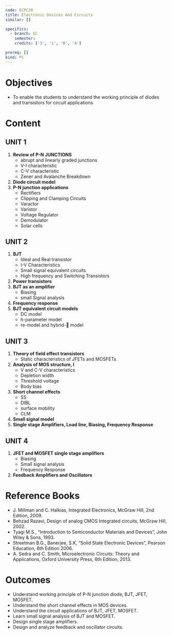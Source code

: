 ```yaml
---
code: ECPC30
title: Electronic Devices And Circuits
similar: []

specifics:
  - branch: EC
    semester: 
    credits: ['3', '1', '0', '4']

prereq: []
kind: PC
---
```


# Objectives

- To enable the students to understand the working principle of diodes and transistors for circuit applications

# Content

## UNIT 1

1. **Review of P-N JUNCTIONS**
   - abrupt and linearly graded junctions
   - V-I characteristic
   - C-V characteristic
   - Zener and Avalanche Breakdown
2. **Diode circuit model**
3. **P-N junction applications**
   - Rectifiers
   - Clipping and Clamping Circuits
   - Varactor
   - Varistor
   - Voltage Regulator
   - Demodulator
   - Solar cells

## UNIT 2

1. **BJT**
   - Ideal and Real transistor
   - I-V Characteristics
   - Small signal equivalent circuits
   - High frequency and Switching Transistors
2. **Power transistors**
3. **BJT as an amplifier**
   - Biasing
   - small Signal analysis
4. **Frequency response**
5. **BJT equivalent circuit models**
   - DC model
   - h-parameter model
   - re-model and hybrid- model

## UNIT 3

1. **Theory of field effect transistors**
   - Static characteristics of JFETs and MOSFETs
2. **Analysis of MOS structure, I**
   - V and C-V characteristics
   - Depletion width
   - Threshold voltage
   - Body bias
3. **Short channel effects**
   - SS
   - DIBL
   - surface mobility
   - CLM
4. **Small signal model**
5. **Single stage Amplifiers, Load line, Biasing, Frequency Response**

## UNIT 4

1. **JFET and MOSFET single stage amplifiers**
   - Biasing
   - Small signal analysis
   - Frequency Response
2. **Feedback Amplifiers and Oscillators**

# Reference Books

- J. Millman and C. Halkias, Integrated Electronics, McGraw Hill, 2nd Edition, 2009.
- Behzad Razavi, Design of analog CMOS Integrated circuits, McGraw Hill, 2002.
- Tyagi M.S., “Introduction to Semiconductor Materials and Devices”, John Wiley & Sons, 1993.
- Streetman B.G., Banerjee, S.K, “Solid State Electronic Devices”, Pearson Education, 6th Edition 2006.
- A. Sedra and C. Smith, Microelectronic Circuits: Theory and Applications, Oxford University Press, 6th Edition, 2013.

# Outcomes

- Understand working principle of P-N junction diode, BJT, JFET, MOSFET.
- Understand the short channel effects in MOS devices.
- Understand the circuit applications of BJT, JFET, MOSFET.
- Learn small signal analysis of BJT and MOSFET.
- Design single stage amplifiers.
- Design and analyze feedback and oscillator circuits.
